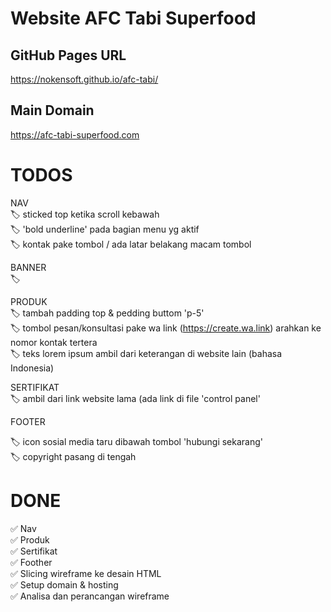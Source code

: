 # Website AFC Tabi Superfood

## GitHub Pages URL 
https://nokensoft.github.io/afc-tabi/

## Main Domain
https://afc-tabi-superfood.com


# TODOS

NAV <br>
🏷️ sticked top ketika scroll kebawah <br>
🏷️ 'bold underline' pada bagian menu yg aktif <br>
🏷️ kontak pake tombol / ada latar belakang macam tombol <br>

BANNER <br>
🏷️  <br>

PRODUK <br>
🏷️ tambah padding top & pedding buttom 'p-5' <br>
🏷️ tombol pesan/konsultasi pake wa link (https://create.wa.link) arahkan ke nomor kontak tertera <br>
🏷️ teks lorem ipsum ambil dari keterangan di website lain (bahasa Indonesia) <br>

SERTIFIKAT <br>
🏷️ ambil dari link website lama (ada link di file 'control panel' <br>

FOOTER <br>

🏷️ icon sosial media taru dibawah tombol 'hubungi sekarang' <br>
🏷️ copyright pasang di tengah <br>

# DONE
✅ Nav <br>
✅ Produk <br>
✅ Sertifikat <br>
✅ Foother <br>
✅ Slicing wireframe ke desain HTML <br>
✅ Setup domain & hosting <br>
✅ Analisa dan perancangan wireframe <br>